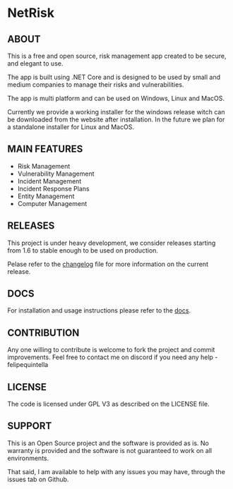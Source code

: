 # NetRisk

## ABOUT
This is a free and open source, risk management app created to be secure, and elegant to use.

The app is built using .NET Core and is designed to be used by small and medium companies to manage their risks and vulnerabilities.

The app is multi platform and can be used on Windows, Linux and MacOS.

Currently we provide a working installer for the windows release witch can be downloaded from the website after installation.
In the future we plan for a standalone installer for Linux and MacOS.

## MAIN FEATURES
- Risk Management
- Vulnerability Management
- Incident Management
- Incident Response Plans
- Entity Management
- Computer Management

## RELEASES

This project is under heavy development, we consider releases starting from 1.6 to stable enough to be used on production. 

Pelase refer to the [changelog](CHANGELOG.md) file for more information on the current release.

## DOCS

For installation and usage instructions please refer to the [docs](https://netrisk.gitbook.io/netrisk-docs).

## CONTRIBUTION

Any one willing to contribute is welcome to fork the project and commit improvements. 
Feel free to contact me on discord if you need any help - felipequintella

## LICENSE

The code is licensed under GPL V3 as described on the LICENSE file.

## SUPPORT

This is an Open Source project and the software is provided as is. No warranty is provided and the software is not guaranteed to work on all environments.

That said, I am available to help with any issues you may have, through the issues tab on Github.

